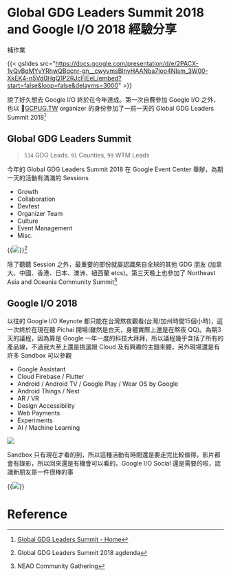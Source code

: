 # Global GDG Leaders Summit 2018 and Google I/O 2018 經驗分享


<!--more-->

補作業

{{< gslides src="https://docs.google.com/presentation/d/e/2PACX-1vQvBqMYvYRhwQBqcnr-gn__cwyvmsBInyHAANba7loo4NIsm_3W00-XkEK4-n5Vd0HgQ1P2RJcFIEeL/embed?start=false&loop=false&delayms=3000" >}}

說了好久想去 Google I/O 終於在今年達成。第一次自費參加 Google I/O 之外，也以 [GCPUG.TW](http://GCPUG.TW) organizer 的身份參加了一前一天的 Global GDG Leaders Summit 2018[^1]


## Global GDG Leaders Summit
> `534` GDG Leads. `91` Counties, `99` WTM Leads

今年的 Global GDG Leaders Summit 2018 在 Google Event Center 舉辦，為期一天的活動有滿滿的 Sessions
- Growth
- Collaboration
- Devfest
- Organizer Team
- Culture
- Event Management 
- Misc.

{{<image src="img/gdg summit 2018 agenda.jpg">}}[^2]

除了聽聽 Session 之外，最重要的部份就屬認識來自全球的其他 GDG 朋友 (加拿大、中國、香港、日本、澳洲、紐西蘭 etcs)。第三天晚上也參加了 Northeast Asia and Oceania Community Summit[^3]

## Google I/O 2018

以往的 Google I/O Keynote 都只能在台灣熬夜觀看(台灣/加州時間15個小時)，這一次終於在現在聽 Pichai 開場(雖然是白天，身體實際上還是在熬夜 QQ)。為期3天的議程，因為算是 Google 一年一度的科技大拜拜，所以議程幾乎含括了所有的產品線，不過我大至上還是挑選跟 Cloud 及有興趣的主題來聽，另外現場還是有許多 Sandbox 可以參觀

- Google Assistant
- Cloud Firebase / Flutter
- Android / Android TV / Google Play / Wear OS by Google
- Android Things / Nest
- AR / VR
- Design Accessibility
- Web Payments
- Experiments
- AI / Machine Learning

![](https://lh3.googleusercontent.com/4bmuojgIaFUnyHGg4iyGk26jSg-nax-dxY1_hmdCgefJ4c24MyIpRJ-OJIofXA7XDNwai88ipwBdcwjN7PWHGQD1qldESYFRuy5kBS27P7J4-kOb_QxcT_e2wIjqpJtUL__SrjY3GJyO0el22__VKgtwTLzKhT5zrFe-9CuPHdOwMNCpCtZHXs9DyCCCvh1csji7wLyTwHfcJhOzBb1P2WUjQ6d8i8ei3Bj3B4mDtqdf7H5l11ghREyyAi-1v7GgbyMqsFSWHtahhPvMGVqgZwMjhd_GvGxUKgf_Sdqqsq0DbvjFXzk-gR7u_lVkXsITC5fboZhu84ggQYJ7har7KfF1Zpnn_ee4F_2Mz3Y3OQ6COhrVJzbY8oAeZ_Q4uiiVGqo9Zl7ahQcUi9TIr12816a4tk9RIj0ovaEz8Ewe3c3jWPhBQgj0vjIe2JhZ-cbLz-TmUxcxued0XN6JPZZq0J7TdQ-2gSkJrxze9f20Y26OL4XfkMpQGOVAlM1ht_yYFUzf1s-cK1GDDBHEJ6X9E1Jdltz1SUz-KobEY-yQZSCOA4Ph-337LPNYNUDeo-LyFQlvVedcf9aFmp7VbJ8DmqSvuf4eGwWPRv_mu-HK411jz7pLkgrWsWT3EQ_TvmH4M3mVbLZezaGrtDznVo01CpwP7ryE2yel=w443-h295-no)

Sandbox 只有現在才看的到，所以這種活動有時間還是要走完比較值得。影片都會有錄影，所以回來還是有機會可以看的。Google I/O Social 還是需要的啦，認識新朋友是一件很棒的事

{{<image src="img/google io 2018 keynote.jpg">}}

# Reference
[^1]:  [Global GDG Leaders Summit - Home](https://events.withgoogle.com/gdg-global-summit/)
[^2]:  Global GDG Leaders Summit 2018 agdenda 
[^3]:  NEAO Community Gathering
[^4]:  [Google I/O 2018 - Google Photos](https://photos.google.com/share/AF1QipNiy_iO2xl_JD_xX9tK5XuHe8N0NGICExHjgAndEYqs9Gv0IQiy-UA6QL4-Xli3Lw?key=eWhkMUxoNGo3OVljMGVQRWxQWkIwZUpDeEx4Z0xR)
[^5]:  [Google台灣 - 官方部落格: 2018 Google I/O 發佈的100件事](https://taiwan.googleblog.com/2018/05/2018-google-io-100.html)
[^6]:  [Google Cloud at I/O 2018 - YouTube](https://www.youtube.com/playlist?list=PLIivdWyY5sqL-4yjTf-kPxPuJbceWKfwJ)
[^7]:  [2018 Global GDG & Community Groups Summit - Google Photos](https://photos.google.com/share/AF1QipMctaetnI8BpZCga0pVyO4AhpeiqMwff61kUPJoF4FOUczu5DNZOZeDTx20CawTCw?key=dHZuMFV0Z012OVFYTWxiY241bHZXMDBPaTFRX0tR)
[^8]:  [Google I/O 2018 - All Sessions - YouTube](https://www.youtube.com/playlist?list=PLOU2XLYxmsIInFRc3M44HUTQc3b_YJ4-Y)
[^9]:  [NEAO Community Gathering - Google Photos](https://photos.google.com/share/AF1QipPbudc-VP718G-nq_AYjXOGVGxHwW0VEWTuMY_kD113ogIEwbwLOno7ydeO62jKSA?key=Q2ZRTWNOT2F2ZElmZ0hvRG1saV9ObVhEUDdURkRR)
